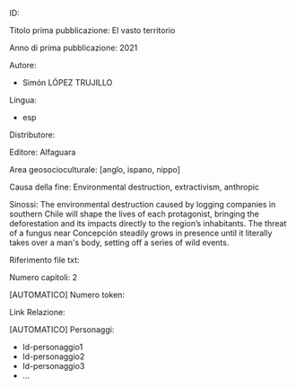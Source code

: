 ID:

Titolo prima pubblicazione: El vasto territorio

Anno di prima pubblicazione: 2021

Autore:
  - Simón LÓPEZ TRUJILLO


Lingua:
  - esp


Distributore:

Editore: Alfaguara

Area geosocioculturale: [anglo, ispano, nippo]

Causa della fine: Environmental destruction, extractivism, anthropic

Sinossi: The environmental destruction caused by logging companies in southern Chile will shape the lives of each protagonist, bringing the deforestation and its impacts directly to the region’s inhabitants. The threat of a fungus near Concepción steadily grows in presence until it literally takes over a man's body, setting off a series of wild events.

Riferimento file txt:

Numero capitoli: 2

[AUTOMATICO] Numero token:

Link Relazione:

[AUTOMATICO] Personaggi:
  - Id-personaggio1
  - Id-personaggio2
  - Id-personaggio3
  - ...